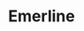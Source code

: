 ---
facebook: https://facebook.com/emerlinedev
instagram: https://instagram.com/emerline.global
linkedin: https://linkedin.com/company/emerline
logohandle: emerline
sort: emerline
title: Emerline
twitter: https://x.com/EmerlineDev
website: https://emerline.com/
---